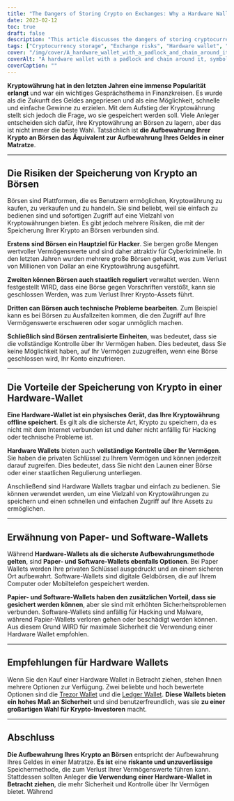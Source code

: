 ```yaml
---
title: "The Dangers of Storing Crypto on Exchanges: Why a Hardware Wallet is Safer"
date: 2023-02-12
toc: true
draft: false
description: "This article discusses the dangers of storing cryptocurrency on exchanges, explaining why it is equivalent to storing money in a mattress, and highlights the benefits of using a hardware wallet for secure storage."
tags: ["Cryptocurrency storage", "Exchange risks", "Hardware wallet", "Cybersecurity", "Investing in crypto", "Safe storage", "Private keys", "Portable wallets", "Government regulation"]
cover: "/img/cover/A_hardware_wallet_with_a_padlock_and_chain_around_it_symbol.png"
coverAlt: "A hardware wallet with a padlock and chain around it, symbolizing the security of storing cryptocurrency in a hardware wallet."
coverCaption: ""
---
```


 **Kryptowährung hat in den letzten Jahren eine immense Popularität erlangt** und war ein wichtiges Gesprächsthema in Finanzkreisen. Es wurde als die Zukunft des Geldes angepriesen und als eine Möglichkeit, schnelle und einfache Gewinne zu erzielen. Mit dem Aufstieg der Kryptowährung stellt sich jedoch die Frage, wo sie gespeichert werden soll. Viele Anleger entscheiden sich dafür, ihre Kryptowährung an Börsen zu lagern, aber das ist nicht immer die beste Wahl. Tatsächlich ist **die Aufbewahrung Ihrer Krypto an Börsen das Äquivalent zur Aufbewahrung Ihres Geldes in einer Matratze**.  ______  ## Die Risiken der Speicherung von Krypto an Börsen  Börsen sind Plattformen, die es Benutzern ermöglichen, Kryptowährung zu kaufen, zu verkaufen und zu handeln. Sie sind beliebt, weil sie einfach zu bedienen sind und sofortigen Zugriff auf eine Vielzahl von Kryptowährungen bieten. Es gibt jedoch mehrere Risiken, die mit der Speicherung Ihrer Krypto an Börsen verbunden sind.  **Erstens sind Börsen ein Hauptziel für Hacker**. Sie bergen große Mengen wertvoller Vermögenswerte und sind daher attraktiv für Cyberkriminelle. In den letzten Jahren wurden mehrere große Börsen gehackt, was zum Verlust von Millionen von Dollar an eine Kryptowährung ausgeführt.  **Zweiten können Börsen auch staatlich reguliert** verwaltet werden. Wenn festgestellt WIRD, dass eine Börse gegen Vorschriften verstößt, kann sie geschlossen Werden, was zum Verlust Ihrer Krypto-Assets führt.  **Dritten can Börsen auch technische Probleme bearbeiten**. Zum Beispiel kann es bei Börsen zu Ausfallzeiten kommen, die den Zugriff auf Ihre Vermögenswerte erschweren oder sogar unmöglich machen.  **Schließlich sind Börsen zentralisierte Einheiten**, was bedeutet, dass sie die vollständige Kontrolle über Ihr Vermögen haben. Dies bedeutet, dass Sie keine Möglichkeit haben, auf Ihr Vermögen zuzugreifen, wenn eine Börse geschlossen wird, Ihr Konto einzufrieren.  ______  ## Die Vorteile der Speicherung von Krypto in einer Hardware-Wallet  **Eine Hardware-Wallet ist ein physisches Gerät, das Ihre Kryptowährung offline speichert**. Es gilt als die sicherste Art, Krypto zu speichern, da es nicht mit dem Internet verbunden ist und daher nicht anfällig für Hacking oder technische Probleme ist.  **Hardware Wallets** bieten auch **vollständige Kontrolle über Ihr Vermögen**. Sie haben die privaten Schlüssel zu Ihrem Vermögen und können jederzeit darauf zugreifen. Dies bedeutet, dass Sie nicht den Launen einer Börse oder einer staatlichen Regulierung unterliegen.  Anschließend sind Hardware Wallets tragbar und einfach zu bedienen. Sie können verwendet werden, um eine Vielzahl von Kryptowährungen zu speichern und einen schnellen und einfachen Zugriff auf Ihre Assets zu ermöglichen.  ______  ## Erwähnung von Paper- und Software-Wallets  Während **Hardware-Wallets als die sicherste Aufbewahrungsmethode gelten**, sind **Paper- und Software-Wallets ebenfalls Optionen**. Bei Paper Wallets werden Ihre privaten Schlüssel ausgedruckt und an einem sicheren Ort aufbewahrt. Software-Wallets sind digitale Geldbörsen, die auf Ihrem Computer oder Mobiltelefon gespeichert werden.  **Papier- und Software-Wallets haben den zusätzlichen Vorteil, dass sie gesichert werden können**, aber sie sind mit erhöhten Sicherheitsproblemen verbunden. Software-Wallets sind anfällig für Hacking und Malware, während Papier-Wallets verloren gehen oder beschädigt werden können. Aus diesem Grund WIRD für maximale Sicherheit die Verwendung einer Hardware Wallet empfohlen.  ______  ## Empfehlungen für Hardware Wallets  Wenn Sie den Kauf einer Hardware Wallet in Betracht ziehen, stehen Ihnen mehrere Optionen zur Verfügung. Zwei beliebte und hoch bewertete Optionen sind die [Trezor Wallet](https://amzn.to/3xfyuEM) und die [Ledger Wallet](https://amzn.to/3jSMyRE). **Diese Wallets bieten ein hohes Maß an Sicherheit** und sind benutzerfreundlich, was sie **zu einer großartigen Wahl für Krypto-Investoren** macht.  ______  ## Abschluss  **Die Aufbewahrung Ihres Krypto an Börsen** entspricht der Aufbewahrung Ihres Geldes in einer Matratze. **Es ist** eine **riskante und unzuverlässige** Speichermethode, die zum Verlust Ihrer Vermögenswerte führen kann. Stattdessen sollten Anleger **die Verwendung einer Hardware-Wallet in Betracht ziehen**, die mehr Sicherheit und Kontrolle über Ihr Vermögen bietet. Während